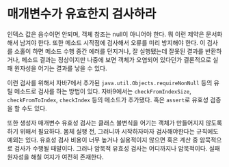 # 매개변수가 유효한지 검사하라

인덱스 값은 음수이면 안되며, 객체 참조는 null이 아니어야 한다. 뭐 이런 제약은 문서화 해서 남겨야 한다. 또한 메소드 시작점에 검사해서 오류를 미리 방지해야 한다.
이 검사를 소홀이 하면 메소드 수행 중간 에러를 던지거나, 잘 실행됐는데 잘못된 결과를 반환하거나, 메소드 결과는 정상이지만 나중에 보면 객체가 오염되어 있다던가
결론적으로 실패 원자성을 어기는 결과를 낳을 수 있다. 

이런 검사를 위해서 자바7에서 추가된 `java.util.Objects.requireNonNull` 등의 유틸 메소드로 검사를 하는 방법이 있다. 자바9에서는 `checkFromIndexSize`,
`checkFromToIndex`, `checkIndex` 등의 메소드가 추가됐다. 혹은 `assert`로 유효성 검증을 할 수도 있다.

또한 생성자 매개변수 유효성 검사는 클래스 불변식을 어기는 객체가 만들어지지 않도록 하기 위해서 필요하다. 몸체 실행 전, 그러니까 시작하자마자 검사해야한다는
규칙에도 예외는 있다. 유효성 검사 비용이 너무 높거나 실용적이지 않으면 혹은 계산 중 암묵적으로 검사가 수행될 때말이다. 그러나 암묵적 유효성 검사는 어디까지나
암묵적이다. 실패 원자성을 해칠 여지가 여전히 존재한다.


